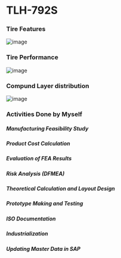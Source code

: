 # TLH-792S
<h3>Tire Features</h3>

![image](https://github.com/Oshintha/TLH-792S/assets/155742370/b02ee26b-45eb-4eef-9da9-dbed3b0bc300)

<h3>Tire Performance</h3>

![image](https://github.com/Oshintha/TLH-792S/assets/155742370/3d71dff2-71f4-4547-9173-dd2ed7b9f489)

<h3>Compund Layer distribution</h3>

![image](https://github.com/Oshintha/TLH-792S/assets/155742370/09b58f5a-4802-4dfb-b1ab-469b67ece601)

<h3>Activities Done by Myself</h3>
<h5>Manufacturing Feasibility Study</h5>
<h5>Product Cost Calculation</h5>
<h5>Evaluation of FEA Results</h5>
<h5>Risk Analysis (DFMEA)</h5>
<h5>Theoretical Calculation and Layout Design</h5>
<h5>Prototype Making and Testing</h5>
<h5>ISO Documentation</h5>
<h5>Industrialization</h5>
<h5>Updating Master Data in SAP</h5>
